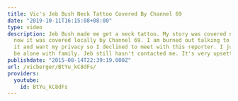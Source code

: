 ```yaml
---
title: Vic's Jeb Bush Neck Tattoo Covered By Channel 69
date: "2019-10-11T16:15:08+08:00"
type: video
description: Jeb Bush made me get a neck tattoo. My story was covered nationally and
  now it was covered locally by Channel 69. I am burned out talking to the press about
  it and want my privacy so I declined to meet with this reporter. I just need to
  be alone with family. Jeb still hasn't contacted me. It's very upsetting.
publishdate: "2015-08-14T22:39:19.000Z"
url: /vicberger/BtYu_kC8dFs/
providers:
  youtube:
    id: BtYu_kC8dFs
---
```

